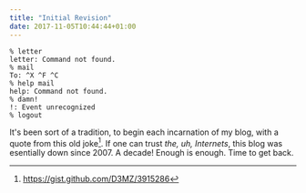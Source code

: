 ```yaml
---
title: "Initial Revision"
date: 2017-11-05T10:44:44+01:00
---
```


```shell
% letter
letter: Command not found.
% mail
To: ^X ^F ^C
% help mail
help: Command not found.
% damn!
!: Event unrecognized
% logout
```

It's been sort of a tradition, to begin each incarnation of my blog, with a quote from this old joke[^1]. If one can trust *the, uh, Internets*, this blog was esentially down since 2007. A decade! Enough is enough. Time to get back.

[^1]: https://gist.github.com/D3MZ/3915286
<!--more-->